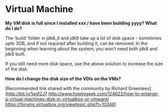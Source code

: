 # Virtual Machine

**My VM disk is full since I installed xxx / have been building yyyy? What do I do?**

The ‘build’ folder in jdk8_tl and jdk9 take up a lot of disk space - sometimes upto 3GB, and if not required after building it, can be removed. In the beginning when learning about the system, you won’t need both jdk8 and jdk9 built. 

If you still need more disk space, use the above solution to increase the size of the disk.

**How do I change the disk size of the VDIs on the VMs?**

[Recommended link shared with the community by Richard Greenlees](http://bit.ly/1qgfZJ7
http://www.howtogeek.com/124622/how-to-enlarge-a-virtual-machines-disk-in-virtualbox-or-vmware/
https://forums.virtualbox.org/viewtopic.php?t=10348)